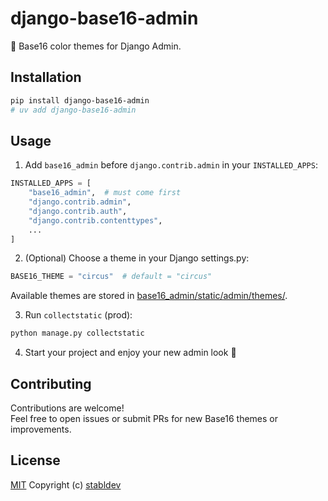 # django-base16-admin

🎨 Base16 color themes for Django Admin.

## Installation

```bash
pip install django-base16-admin
# uv add django-base16-admin
```

## Usage

1. Add `base16_admin` before `django.contrib.admin` in your `INSTALLED_APPS`:

```py
INSTALLED_APPS = [
    "base16_admin",  # must come first
    "django.contrib.admin",
    "django.contrib.auth",
    "django.contrib.contenttypes",
    ...
]
```

2. (Optional) Choose a theme in your Django settings.py:

```py
BASE16_THEME = "circus"  # default = "circus"
```

Available themes are stored in
[base16_admin/static/admin/themes/](/src/base16_admin/static/admin/themes/).

3. Run `collectstatic` (prod):

```bash
python manage.py collectstatic
```

4. Start your project and enjoy your new admin look 🎉

## Contributing

Contributions are welcome!\
Feel free to open issues or submit PRs for new Base16 themes or improvements.

## License

[MIT](LICENSE) Copyright (c) [stabldev](https://github.com/stabldev)
